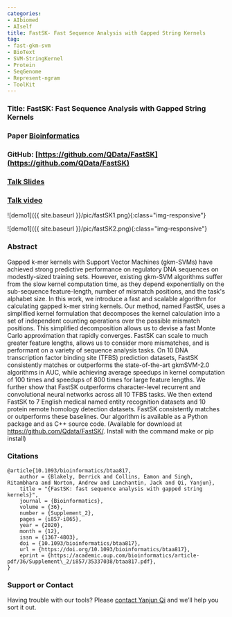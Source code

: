 ```yaml
---
categories:
- AIbiomed
- AIself
title: FastSK- Fast Sequence Analysis with Gapped String Kernels
tag:
- fast-gkm-svm
- BioText
- SVM-StringKernel
- Protein
- SeqGenome
- Represent-ngram
- ToolKit
---
```


<a name="fastsk"></a>

### Title: FastSK: Fast Sequence Analysis with Gapped String Kernels


### Paper [Bioinformatics](https://academic.oup.com/bioinformatics/article/36/Supplement_2/i857/6055916)


### GitHub: [https://github.com/QData/FastSK](https://github.com/QData/FastSK)

### [Talk Slides](https://github.com/QData/FastSK/blob/master/docs/Bioinformatics2020_FastSK.pdf)

### [Talk video](https://www.youtube.com/watch?v=RABVXMP6lcY)

![demo1]({{ site.baseurl }}/pic/fastSK1.png){:class="img-responsive"}

![demo1]({{ site.baseurl }}/pic/fastSK2.png){:class="img-responsive"}


### Abstract
Gapped k-mer kernels with Support Vector Machines (gkm-SVMs) have achieved strong predictive performance on regulatory DNA sequences
		 on modestly-sized training sets. However, existing gkm-SVM algorithms 
		 suffer from the slow kernel computation time, as they depend 
		 exponentially on the sub-sequence feature-length, number of mismatch 
		 positions, and the task's alphabet size. 
		 In this work, we introduce a fast and scalable algorithm for 
		 calculating gapped k-mer string kernels. Our method, named FastSK,
		  uses a simplified kernel formulation that decomposes the kernel 
		  calculation into a set of independent counting operations over the 
		  possible mismatch positions. This simplified decomposition allows us 
		  to devise a fast Monte Carlo approximation that rapidly converges. 
		  FastSK can scale to much greater feature lengths, allows us to 
		  consider more mismatches, and is performant on a variety of sequence
		   analysis tasks. On 10 DNA transcription factor binding site (TFBS) 
		   prediction datasets, FastSK consistently matches or outperforms the 
		   state-of-the-art gkmSVM-2.0 algorithms in AUC, while achieving 
		   average speedups in kernel computation of 100 times and speedups of
		    800 times for large feature lengths. We further show that FastSK 
		    outperforms character-level recurrent and convolutional neural 
		    networks across all 10 TFBS tasks. We then extend FastSK to 7 
		    English medical named entity recognition datasets and 10 protein 
		    remote homology detection datasets. FastSK consistently matches or 
		    outperforms these baselines. 
		    Our algorithm is available as a Python  package and as C++ source code. 
		    (Available for download at https://github.com/Qdata/FastSK/. 
		    Install with the command make or pip install) 


### Citations

```
@article{10.1093/bioinformatics/btaa817,
    author = {Blakely, Derrick and Collins, Eamon and Singh, Ritambhara and Norton, Andrew and Lanchantin, Jack and Qi, Yanjun},
    title = "{FastSK: fast sequence analysis with gapped string kernels}",
    journal = {Bioinformatics},
    volume = {36},
    number = {Supplement_2},
    pages = {i857-i865},
    year = {2020},
    month = {12},
    issn = {1367-4803},
    doi = {10.1093/bioinformatics/btaa817},
    url = {https://doi.org/10.1093/bioinformatics/btaa817},
    eprint = {https://academic.oup.com/bioinformatics/article-pdf/36/Supplement\_2/i857/35337038/btaa817.pdf},
}
```


### Support or Contact

Having trouble with our tools? Please [contact Yanjun Qi](mailto:yq2h@virginia.edu)  and we’ll help you sort it out.
